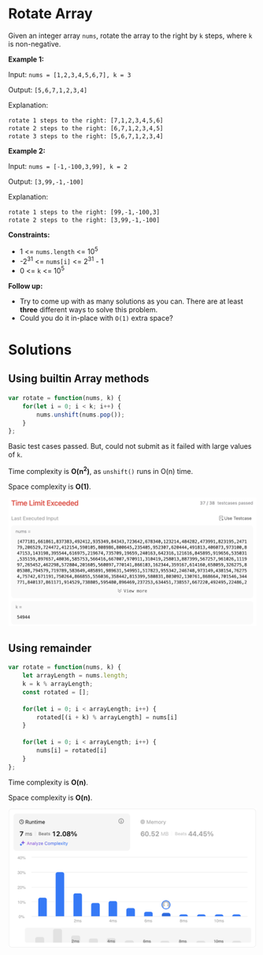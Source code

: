 # Rotate Array

Given an integer array `nums`, rotate the array to the right by `k` steps, where `k` is non-negative.

**Example 1:**

Input: `nums = [1,2,3,4,5,6,7], k = 3`

Output: `[5,6,7,1,2,3,4]`

Explanation:
```
rotate 1 steps to the right: [7,1,2,3,4,5,6]
rotate 2 steps to the right: [6,7,1,2,3,4,5]
rotate 3 steps to the right: [5,6,7,1,2,3,4]
```

**Example 2:**

Input: `nums = [-1,-100,3,99], k = 2`

Output: `[3,99,-1,-100]`

Explanation: 
```
rotate 1 steps to the right: [99,-1,-100,3]
rotate 2 steps to the right: [3,99,-1,-100]
```
 
**Constraints:**
- 1 <= `nums.length` <= 10<sup>5</sup>
- -2<sup>31</sup> <= `nums[i]` <= 2<sup>31</sup> - 1
- 0 <= `k` <= 10<sup>5</sup>

**Follow up:**

- Try to come up with as many solutions as you can. There are at least **three** different ways to solve this problem.
- Could you do it in-place with `O(1)` extra space?

# Solutions

## Using builtin Array methods

```javascript
var rotate = function(nums, k) {
    for(let i = 0; i < k; i++) {
        nums.unshift(nums.pop());
    }
};
```

Basic test cases passed. But, could not submit as it failed with large values of `k`.

Time complexity is **O(n<sup>2</sup>)**, as `unshift()` runs in O(n) time.

Space complexity is **O(1)**.

<img src="./array-methods.png" style="width: 600px" alt="Using array methods"/>

## Using remainder

```javascript
var rotate = function(nums, k) {
    let arrayLength = nums.length;
    k = k % arrayLength;
    const rotated = [];

    for(let i = 0; i < arrayLength; i++) {
        rotated[(i + k) % arrayLength] = nums[i]
    }

    for(let i = 0; i < arrayLength; i++) {
        nums[i] = rotated[i]
    }
};
```

Time complexity is **O(n)**.

Space complexity is **O(n)**.

<img src="./using-remainder.png" style="width: 600px" alt="Using remainder"/>
